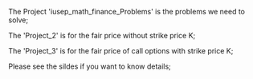 The Project 'iusep_math_finance_Problems' is the problems we need to solve;

The 'Project_2' is for the fair price without strike price K;

The 'Project_3' is for the fair price of call options with strike price K;

Please see the sildes if you want to know details;
